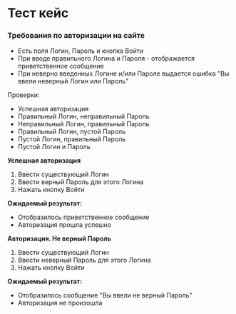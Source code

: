 # Тест кейс   
### Требования по авторизации на сайте     
- Есть поля Логин, Пароль и кнопка Войти   
- При вводе правильного Логина и Пароля - отображается приветственное сообщение   
- При неверно введенных Логине и/или Пароле выдается ошибка "Вы ввели неверный Логин или Пароль"       

Проверки:    
- Успешная авторизация  
- Правильный Логин, неправильный Пароль   
- Неправильный Логин, правильный Пароль   
- Правильный Логин, пустой Пароль   
- Пустой Логин, правильный Пароль   
- Пустой Логин и Пароль     

**Успешная авторизация**    
1. Ввести существующий Логин  
2. Ввести верный Пароль для этого Логина   
3. Нажать кнопку Войти    

**Ожидаемый результат:**    
- Отобразилось приветственное сообщение   
- Авторизация прошла успешно    

**Авторизация. Не верный Пароль**   
1. Ввести существующий Логин    
2. Ввести неверный Пароль для этого Логина    
3. Нажать кнопку Войти    

**Ожидаемый результат:**     
- Отобразилось сообщение "Вы ввели не верный Пароль"   
- Авторизация не произошла   
